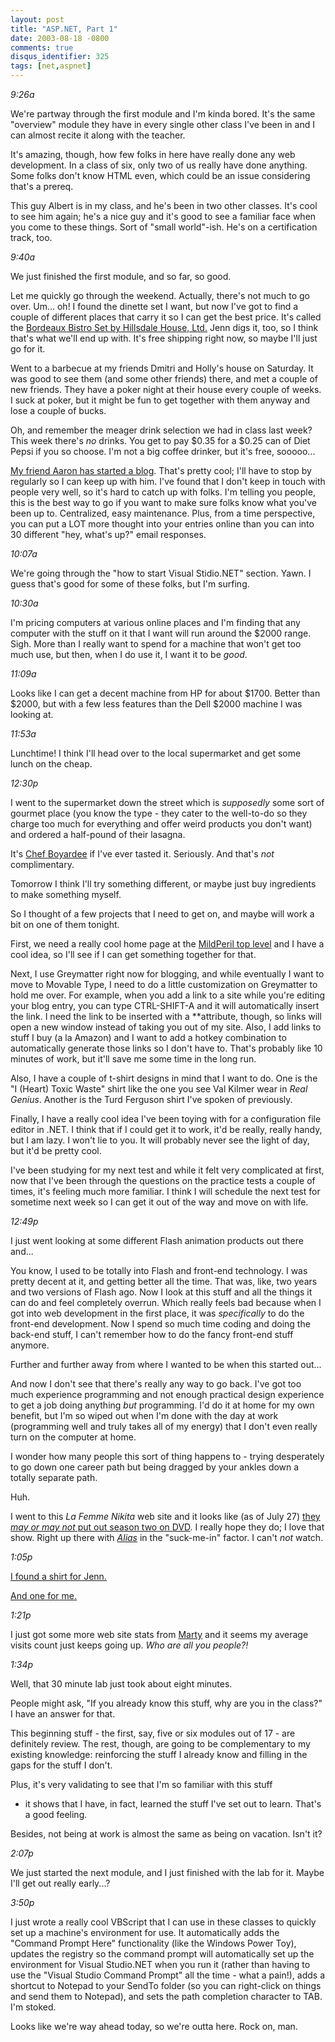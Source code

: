 ```yaml
---
layout: post
title: "ASP.NET, Part 1"
date: 2003-08-18 -0800
comments: true
disqus_identifier: 325
tags: [net,aspnet]
---
```

*9:26a*

 We're partway through the first module and I'm kinda bored. It's the
same "overview" module they have in every single other class I've been
in and I can almost recite it along with the teacher.

 It's amazing, though, how few folks in here have really done any web
development. In a class of six, only two of us really have done
anything. Some folks don't know HTML even, which could be an issue
considering that's a prereq.

 This guy Albert is in my class, and he's been in two other classes.
It's cool to see him again; he's a nice guy and it's good to see a
familiar face when you come to these things. Sort of "small world"-ish.
He's on a certification track, too.

 *9:40a*

 We just finished the first module, and so far, so good.

 Let me quickly go through the weekend. Actually, there's not much to go
over. Um... oh! I found the dinette set I want, but now I've got to find
a couple of different places that carry it so I can get the best price.
It's called the [Bordeaux Bistro Set by Hillsdale House,
Ltd.](http://furniturefind.com/Hillsdale/HD-BordeauxBistro.htm) Jenn
digs it, too, so I think that's what we'll end up with. It's free
shipping right now, so maybe I'll just go for it.

 Went to a barbecue at my friends Dmitri and Holly's house on Saturday.
It was good to see them (and some other friends) there, and met a couple
of new friends. They have a poker night at their house every couple of
weeks. I suck at poker, but it might be fun to get together with them
anyway and lose a couple of bucks.

 Oh, and remember the meager drink selection we had in class last week?
This week there's *no* drinks. You get to pay $0.35 for a $0.25 can of
Diet Pepsi if you so choose. I'm not a big coffee drinker, but it's
free, sooooo...

 [My friend Aaron has started a blog](http://www.splatteredbits.com).
That's pretty cool; I'll have to stop by regularly so I can keep up with
him. I've found that I don't keep in touch with people very well, so
it's hard to catch up with folks. I'm telling you people, this is the
best way to go if you want to make sure folks know what you've been up
to. Centralized, easy maintenance. Plus, from a time perspective, you
can put a LOT more thought into your entries online than you can into 30
different "hey, what's up?" email responses.

 *10:07a*

 We're going through the "how to start Visual Stidio.NET" section. Yawn.
I guess that's good for some of these folks, but I'm surfing.

 *10:30a*

 I'm pricing computers at various online places and I'm finding that any
computer with the stuff on it that I want will run around the $2000
range. Sigh. More than I really want to spend for a machine that won't
get too much use, but then, when I do use it, I want it to be *good*.

 *11:09a*

 Looks like I can get a decent machine from HP for about $1700. Better
than $2000, but with a few less features than the Dell $2000 machine I
was looking at.

 *11:53a*

 Lunchtime! I think I'll head over to the local supermarket and get some
lunch on the cheap.

 *12:30p*

 I went to the supermarket down the street which is *supposedly* some
sort of gourmet place (you know the type - they cater to the well-to-do
so they charge too much for everything and offer weird products you
don't want) and ordered a half-pound of their lasagna.

 It's [Chef Boyardee](http://www.chefboyardee.com) if I've ever tasted
it. Seriously. And that's *not* complimentary.

 Tomorrow I think I'll try something different, or maybe just buy
ingredients to make something myself.

 So I thought of a few projects that I need to get on, and maybe will
work a bit on one of them tonight.

 First, we need a really cool home page at the [MildPeril top
level](http://www.mildperil.net) and I have a cool idea, so I'll see if
I can get something together for that.

 Next, I use Greymatter right now for blogging, and while eventually I
want to move to Movable Type, I need to do a little customization on
Greymatter to hold me over. For example, when you add a link to a site
while you're editing your blog entry, you can type CTRL-SHIFT-A and it
will automatically insert the link. I need the link to be inserted with
a **attribute, though, so links will open a new window instead of taking
you out of my site. Also, I add links to stuff I buy (a la Amazon) and I
want to add a hotkey combination to automatically generate those links
so I don't have to. That's probably like 10 minutes of work, but it'll
save me some time in the long run.

 Also, I have a couple of t-shirt designs in mind that I want to do. One
is the "I (Heart) Toxic Waste" shirt like the one you see Val Kilmer
wear in *Real Genius*. Another is the Turd Ferguson shirt I've spoken of
previously.

 Finally, I have a really cool idea I've been toying with for a
configuration file editor in .NET. I think that if I could get it to
work, it'd be really, really handy, but I am lazy. I won't lie to you.
It will probably never see the light of day, but it'd be pretty cool.

 I've been studying for my next test and while it felt very complicated
at first, now that I've been through the questions on the practice tests
a couple of times, it's feeling much more familiar. I think I will
schedule the next test for sometime next week so I can get it out of the
way and move on with life.

 *12:49p*

 I just went looking at some different Flash animation products out
there and...

 You know, I used to be totally into Flash and front-end technology. I
was pretty decent at it, and getting better all the time. That was,
like, two years and two versions of Flash ago. Now I look at this stuff
and all the things it can do and feel completely overrun. Which really
feels bad because when I got into web development in the first place, it
was *specifically* to do the front-end development. Now I spend so much
time coding and doing the back-end stuff, I can't remember how to do the
fancy front-end stuff anymore.

 Further and further away from where I wanted to be when this started
out...

 And now I don't see that there's really any way to go back. I've got
too much experience programming and not enough practical design
experience to get a job doing anything *but* programming. I'd do it at
home for my own benefit, but I'm so wiped out when I'm done with the day
at work (programming well and truly takes all of my energy) that I don't
even really turn on the computer at home.

 I wonder how many people this sort of thing happens to - trying
desperately to go down one career path but being dragged by your ankles
down a totally separate path.

 Huh.

 I went to this *La Femme Nikita* web site and it looks like (as of July
27) [they *may or may not* put out season two on
DVD](http://lfnforever.tripod.com/id137.htm). I really hope they do; I
love that show. Right up there with
[*Alias*](http://abc.abcnews.go.com/primetime/alias/index.html) in the
"suck-me-in" factor. I can't *not* watch.

 *1:05p*

 [I found a shirt for
Jenn.](http://www.thinkgeek.com/tshirts/ladies/5981/)

 [And one for
me.](http://www.thinkgeek.com/interests/oreilly/tshirts/5eb7/)

 *1:21p*

 I just got some more web site stats from
[Marty](http://www.mildperil.net) and it seems my average visits count
just keeps going up. *Who are all you people?!*

 *1:34p*

 Well, that 30 minute lab just took about eight minutes.

 People might ask, "If you already know this stuff, why are you in the
class?" I have an answer for that.

 This beginning stuff - the first, say, five or six modules out of 17 -
are definitely review. The rest, though, are going to be complementary
to my existing knowledge: reinforcing the stuff I already know and
filling in the gaps for the stuff I don't.

 Plus, it's very validating to see that I'm so familiar with this stuff
- it shows that I have, in fact, learned the stuff I've set out to
learn. That's a good feeling.

 Besides, not being at work is almost the same as being on vacation.
Isn't it?

 *2:07p*

 We just started the next module, and I just finished with the lab for
it. Maybe I'll get out really early...?

 *3:50p*

 I just wrote a really cool VBScript that I can use in these classes to
quickly set up a machine's environment for use. It automatically adds
the "Command Prompt Here" functionality (like the Windows Power Toy),
updates the registry so the command prompt will automatically set up the
environment for Visual Studio.NET when you run it (rather than having to
use the "Visual Studio Command Prompt" all the time - what a pain!),
adds a shortcut to Notepad to your SendTo folder (so you can right-click
on things and send them to Notepad), and sets the path completion
character to TAB. I'm stoked.

 Looks like we're way ahead today, so we're outta here. Rock on, man.
